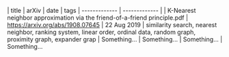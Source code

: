 | title | arXiv | date | tags
| ------------- | ------------- |
| K-Nearest neighbor approximation via the friend-of-a-friend principle.pdf | https://arxiv.org/abs/1908.07645 | 22 Aug 2019 |  similarity search, nearest neighbor, ranking system, linear order, ordinal data, random graph, proximity graph, expander grap
| Something...  | Something... | Something... | Something... 